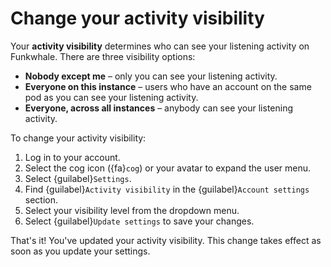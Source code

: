 # Change your activity visibility

Your __activity visibility__ determines who can see your listening activity on Funkwhale. There are three visibility options:

- __Nobody except me__ – only you can see your listening activity.
- __Everyone on this instance__ – users who have an account on the same pod as you can see your listening activity.
- __Everyone, across all instances__ – anybody can see your listening activity.

To change your activity visibility:

1. Log in to your account.
2. Select the cog icon ({fa}`cog`) or your avatar to expand the user menu.
3. Select {guilabel}`Settings`.
4. Find {guilabel}`Activity visibility` in the {guilabel}`Account settings` section.
5. Select your visibility level from the dropdown menu.
6. Select {guilabel}`Update settings` to save your changes.

That's it! You've updated your activity visibility. This change takes effect as soon as you update your settings.
